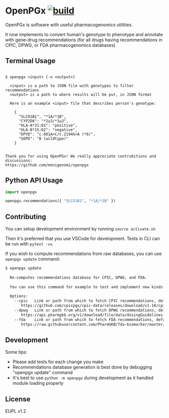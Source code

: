 # OpenPGx [![build](https://github.com/monigenomi/openpgx/workflows/CI/badge.svg)](https://github.com/monigenomi/openpgx/actions) 

OpenPGx is software with useful pharmacogenomics utilities.

It now implements to convert human's genotype to phenotype and annotate with gene-drug recommendations (for all drugs having recommendations in CPIC, DPWG, or FDA pharmacogenomics databases)

## Terminal Usage

```

$ openpgx <input> [-o <output>]
  
  <input> is a path to JSON file with genotypes to filter recommendations
  <output> is a path to where results will be put, in JSON format
  
  Here is an example <input> file that describes person's genotype:
  
    {
      "SLCO1B1", "*1A/*1B",
      "CYP2D6": "*2≥3/*1≥3",
      "HLA-A*31:01": "positive",
      "HLA-B*15:02": "negative",
      "DPYD": "c.601A>C/c.2194G>A (*6)",
      "G6PD": "B (wildtype)"
    }

   
Thank you for using OpenPGx! We really appreciate contrubitions and discussions:
https://github.com/monigenomi/openpgx

```

## Python API Usage

```python
import openpgx

openpgx.recommendations({ "SLCO1B1", "*1A/*1B" })
```

## Contributing

You can setup development environment by running `source activate.sh`

Then it's preferred that you use VSCode for development. Tests in CLI can be run with `pytest -vv`.

If you wish to compute recommendations from raw databases, you can use `openpgx update` command:

```sh
$ openpgx update
  
  Re-computes recommendations database for CPIC, DPWG, and FDA.
  
  You can use this command for example to test and implement new kinds of recommendation.
  
  Options:
    --cpic   Link or path from which to fetch CPIC recommendations, default:
       https://github.com/cpicpgx/cpic-data/releases/download/v1.10/cpic_db_dump-v1.10_inserts.sql.gz
    --dpwg   Link or path from which to fetch DPWG recommendations, default:
       https://api.pharmgkb.org/v1/download/file/data/dosingGuidelines.json.zip
    --fda    Link or path from which to fetch FDA recommendations, default:
       https://raw.githubusercontent.com/PharmGKB/fda-biomarker/master/fda_pgx_associations_table.json
```

## Development

Some tips:

- Please add tests for each change you make
- Recommendations database generation is best done by debugging "openpgx update" command
- It's best to use `python -m openpgx` during development as it handled module loading properly

## License

EUPL v1.2
